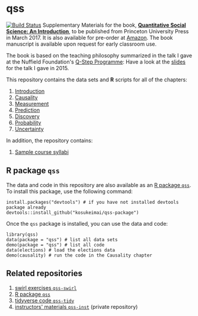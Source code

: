 # qss
[![Build Status](https://travis-ci.org/kosukeimai/qss.svg?branch=master)](https://travis-ci.org/kosukeimai/qss)
Supplementary Materials for the book,
**[Quantitative Social Science: An Introduction](http://press.princeton.edu/titles/11025.html)**,
to be published from Princeton University Press in March 2017.  It is
also available for pre-order at
[Amazon](https://www.amazon.com/Quantitative-Social-Science-Kosuke-Imai/dp/0691175462).
The book manuscript is available upon request for early classroom use.

The book is based on the teaching philosophy summarized in the talk I
gave at the Nuffield Foundation's
[Q-Step Programme](http://www.nuffieldfoundation.org/q-step): Have a
look at the
[slides](http://imai.princeton.edu/talk/files/Q-Step15.pdf) for the
talk I gave in 2015.

This repository contains the data sets and **R** scripts for all of the chapters:

1. [Introduction](INTRO)
2. [Causality](CAUSALITY)
3. [Measurement](MEASUREMENT)
4. [Prediction](PREDICTION)
5. [Discovery](DISCOVERY)
6. [Probability](PROBABILITY)
7. [Uncertainty](UNCERTAINTY)

In addition, the repository contains:

1. [Sample course syllabi](syllabus)

## R package `qss`

The data and code in this repository are also available as an
[R package `qss`](https://github.com/kosukeimai/qss-package).  To
install this package, use the following command:

    install.packages("devtools") # if you have not installed devtools package already
    devtools::install_github("kosukeimai/qss-package")
    
Once the `qss` package is installed, you can use the data and code:

    library(qss)
    data(package = "qss") # list all data sets
    demo(package = "qss") # list all code
    data(elections) # load the elections data
    demo(causality) # run the code in the Causality chapter

## Related repositories

1. [swirl exercises `qss-swirl`](https://github.com/kosukeimai/qss-swirl)
2. [R package `qss`](https://github.com/kosukeimai/qss-package)
3. [tidyverse code `qss-tidy`](https://github.com/jrnold/qss-tidy) 
4. [instructors' materials `qss-inst`](https://github.com/kosukeimai/qss-inst)
   (private repository)


